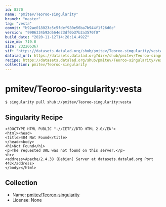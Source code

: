 ```yaml
---
id: 8370
name: "pmitev/Teoroo-singularity"
branch: "master"
tag: "vesta"
commit: "b92ae018023c5c5fdef980e56ba7b944f1f26d0e"
version: "9906334b92d664e23df0b37b2a3570f0"
build_date: "2020-11-12T14:28:14.492Z"
size_mb: 719.0
size: 232206367
sif: "https://datasets.datalad.org/shub/pmitev/Teoroo-singularity/vesta/2020-11-12-b92ae018-9906334b/9906334b92d664e23df0b37b2a3570f0.sif"
datalad_url: https://datasets.datalad.org?dir=/shub/pmitev/Teoroo-singularity/vesta/2020-11-12-b92ae018-9906334b/
recipe: https://datasets.datalad.org/shub/pmitev/Teoroo-singularity/vesta/2020-11-12-b92ae018-9906334b/Singularity
collection: pmitev/Teoroo-singularity
---
```


# pmitev/Teoroo-singularity:vesta

```bash
$ singularity pull shub://pmitev/Teoroo-singularity:vesta
```

## Singularity Recipe

```singularity
<!DOCTYPE HTML PUBLIC "-//IETF//DTD HTML 2.0//EN">
<html><head>
<title>404 Not Found</title>
</head><body>
<h1>Not Found</h1>
<p>The requested URL was not found on this server.</p>
<hr>
<address>Apache/2.4.38 (Debian) Server at datasets.datalad.org Port 443</address>
</body></html>
```

## Collection

 - Name: [pmitev/Teoroo-singularity](https://github.com/pmitev/Teoroo-singularity)
 - License: None

